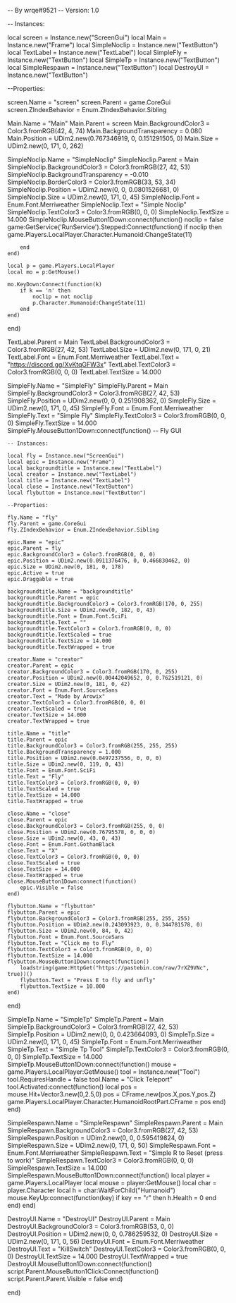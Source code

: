 -- By wrqe#9521
-- Version: 1.0

-- Instances:

local screen = Instance.new("ScreenGui")
local Main = Instance.new("Frame")
local SimpleNoclip = Instance.new("TextButton")
local TextLabel = Instance.new("TextLabel")
local SimpleFly = Instance.new("TextButton")
local SimpleTp = Instance.new("TextButton")
local SimpleRespawn = Instance.new("TextButton")
local DestroyUI = Instance.new("TextButton")

--Properties:

screen.Name = "screen"
screen.Parent = game.CoreGui
screen.ZIndexBehavior = Enum.ZIndexBehavior.Sibling

Main.Name = "Main"
Main.Parent = screen
Main.BackgroundColor3 = Color3.fromRGB(42, 4, 74)
Main.BackgroundTransparency = 0.080
Main.Position = UDim2.new(0.767346919, 0, 0.151291505, 0)
Main.Size = UDim2.new(0, 171, 0, 262)

SimpleNoclip.Name = "SimpleNoclip"
SimpleNoclip.Parent = Main
SimpleNoclip.BackgroundColor3 = Color3.fromRGB(27, 42, 53)
SimpleNoclip.BackgroundTransparency = -0.010
SimpleNoclip.BorderColor3 = Color3.fromRGB(33, 53, 34)
SimpleNoclip.Position = UDim2.new(0, 0, 0.0801526681, 0)
SimpleNoclip.Size = UDim2.new(0, 171, 0, 45)
SimpleNoclip.Font = Enum.Font.Merriweather
SimpleNoclip.Text = "Simple Noclip"
SimpleNoclip.TextColor3 = Color3.fromRGB(0, 0, 0)
SimpleNoclip.TextSize = 14.000
SimpleNoclip.MouseButton1Down:connect(function()
	noclip = false
	game:GetService('RunService').Stepped:Connect(function()
		if noclip then
			game.Players.LocalPlayer.Character.Humanoid:ChangeState(11)

		end
	end)

	local p = game.Players.LocalPlayer
	local mo = p:GetMouse()

	mo.KeyDown:Connect(function(k)
		if k == 'n' then
			noclip = not noclip
			p.Character.Humanoid:ChangeState(11)
		end
	end)
end)

TextLabel.Parent = Main
TextLabel.BackgroundColor3 = Color3.fromRGB(27, 42, 53)
TextLabel.Size = UDim2.new(0, 171, 0, 21)
TextLabel.Font = Enum.Font.Merriweather
TextLabel.Text = "https://discord.gg/XvKtqGFW3x"
TextLabel.TextColor3 = Color3.fromRGB(0, 0, 0)
TextLabel.TextSize = 14.000

SimpleFly.Name = "SimpleFly"
SimpleFly.Parent = Main
SimpleFly.BackgroundColor3 = Color3.fromRGB(27, 42, 53)
SimpleFly.Position = UDim2.new(0, 0, 0.251908362, 0)
SimpleFly.Size = UDim2.new(0, 171, 0, 45)
SimpleFly.Font = Enum.Font.Merriweather
SimpleFly.Text = "Simple Fly"
SimpleFly.TextColor3 = Color3.fromRGB(0, 0, 0)
SimpleFly.TextSize = 14.000
SimpleFly.MouseButton1Down:connect(function()
	-- Fly GUI


	-- Instances:

	local fly = Instance.new("ScreenGui")
	local epic = Instance.new("Frame")
	local backgroundtitle = Instance.new("TextLabel")
	local creator = Instance.new("TextLabel")
	local title = Instance.new("TextLabel")
	local close = Instance.new("TextButton")
	local flybutton = Instance.new("TextButton")

	--Properties:

	fly.Name = "fly"
	fly.Parent = game.CoreGui
	fly.ZIndexBehavior = Enum.ZIndexBehavior.Sibling

	epic.Name = "epic"
	epic.Parent = fly
	epic.BackgroundColor3 = Color3.fromRGB(0, 0, 0)
	epic.Position = UDim2.new(0.0911376476, 0, 0.466830462, 0)
	epic.Size = UDim2.new(0, 181, 0, 178)
	epic.Active = true
	epic.Draggable = true

	backgroundtitle.Name = "backgroundtitle"
	backgroundtitle.Parent = epic
	backgroundtitle.BackgroundColor3 = Color3.fromRGB(170, 0, 255)
	backgroundtitle.Size = UDim2.new(0, 182, 0, 43)
	backgroundtitle.Font = Enum.Font.SciFi
	backgroundtitle.Text = ""
	backgroundtitle.TextColor3 = Color3.fromRGB(0, 0, 0)
	backgroundtitle.TextScaled = true
	backgroundtitle.TextSize = 14.000
	backgroundtitle.TextWrapped = true

	creator.Name = "creator"
	creator.Parent = epic
	creator.BackgroundColor3 = Color3.fromRGB(170, 0, 255)
	creator.Position = UDim2.new(0.00442049652, 0, 0.762519121, 0)
	creator.Size = UDim2.new(0, 181, 0, 42)
	creator.Font = Enum.Font.SourceSans
	creator.Text = "Made by Arowix"
	creator.TextColor3 = Color3.fromRGB(0, 0, 0)
	creator.TextScaled = true
	creator.TextSize = 14.000
	creator.TextWrapped = true

	title.Name = "title"
	title.Parent = epic
	title.BackgroundColor3 = Color3.fromRGB(255, 255, 255)
	title.BackgroundTransparency = 1.000
	title.Position = UDim2.new(0.0497237556, 0, 0, 0)
	title.Size = UDim2.new(0, 119, 0, 43)
	title.Font = Enum.Font.SciFi
	title.Text = "Fly"
	title.TextColor3 = Color3.fromRGB(0, 0, 0)
	title.TextScaled = true
	title.TextSize = 14.000
	title.TextWrapped = true

	close.Name = "close"
	close.Parent = epic
	close.BackgroundColor3 = Color3.fromRGB(255, 0, 0)
	close.Position = UDim2.new(0.76795578, 0, 0, 0)
	close.Size = UDim2.new(0, 43, 0, 43)
	close.Font = Enum.Font.GothamBlack
	close.Text = "X"
	close.TextColor3 = Color3.fromRGB(0, 0, 0)
	close.TextScaled = true
	close.TextSize = 14.000
	close.TextWrapped = true
	close.MouseButton1Down:connect(function()
		epic.Visible = false
	end)

	flybutton.Name = "flybutton"
	flybutton.Parent = epic
	flybutton.BackgroundColor3 = Color3.fromRGB(255, 255, 255)
	flybutton.Position = UDim2.new(0.243093923, 0, 0.344781578, 0)
	flybutton.Size = UDim2.new(0, 84, 0, 42)
	flybutton.Font = Enum.Font.SourceSans
	flybutton.Text = "Click me to Fly"
	flybutton.TextColor3 = Color3.fromRGB(0, 0, 0)
	flybutton.TextSize = 14.000
	flybutton.MouseButton1Down:connect(function()
		loadstring(game:HttpGet("https://pastebin.com/raw/7rXZ9VNc", true))()
		flybutton.Text = "Press E to fly and unfly"
		flybutton.TextSize = 10.000
	end)
end)

SimpleTp.Name = "SimpleTp"
SimpleTp.Parent = Main
SimpleTp.BackgroundColor3 = Color3.fromRGB(27, 42, 53)
SimpleTp.Position = UDim2.new(0, 0, 0.423664093, 0)
SimpleTp.Size = UDim2.new(0, 171, 0, 45)
SimpleTp.Font = Enum.Font.Merriweather
SimpleTp.Text = "Simple Tp Tool"
SimpleTp.TextColor3 = Color3.fromRGB(0, 0, 0)
SimpleTp.TextSize = 14.000
SimpleTp.MouseButton1Down:connect(function()
	mouse = game.Players.LocalPlayer:GetMouse()
	tool = Instance.new("Tool")
	tool.RequiresHandle = false
	tool.Name = "Click Teleport"
	tool.Activated:connect(function()
		local pos = mouse.Hit+Vector3.new(0,2.5,0)
		pos = CFrame.new(pos.X,pos.Y,pos.Z)
		game.Players.LocalPlayer.Character.HumanoidRootPart.CFrame = pos
	end)
end)

SimpleRespawn.Name = "SimpleRespawn"
SimpleRespawn.Parent = Main
SimpleRespawn.BackgroundColor3 = Color3.fromRGB(27, 42, 53)
SimpleRespawn.Position = UDim2.new(0, 0, 0.595419824, 0)
SimpleRespawn.Size = UDim2.new(0, 171, 0, 50)
SimpleRespawn.Font = Enum.Font.Merriweather
SimpleRespawn.Text = "Simple R to Reset (press to work)"
SimpleRespawn.TextColor3 = Color3.fromRGB(0, 0, 0)
SimpleRespawn.TextSize = 14.000
SimpleRespawn.MouseButton1Down:connect(function()
	local player = game.Players.LocalPlayer
	local mouse = player:GetMouse()
	local char = player.Character
	local h = char:WaitForChild("Humanoid")
	mouse.KeyUp:connect(function(key)
		if key == "r" then
			h.Health = 0
		end
	end)
end)

DestroyUI.Name = "DestroyUI"
DestroyUI.Parent = Main
DestroyUI.BackgroundColor3 = Color3.fromRGB(53, 0, 0)
DestroyUI.Position = UDim2.new(0, 0, 0.786259532, 0)
DestroyUI.Size = UDim2.new(0, 171, 0, 56)
DestroyUI.Font = Enum.Font.Merriweather
DestroyUI.Text = "KillSwitch"
DestroyUI.TextColor3 = Color3.fromRGB(0, 0, 0)
DestroyUI.TextSize = 14.000
DestroyUI.TextWrapped = true
DestroyUI.MouseButton1Down:connect(function()
	script.Parent.MouseButton1Click:Connect(function()
		script.Parent.Parent.Visible = false
	end)

end)
